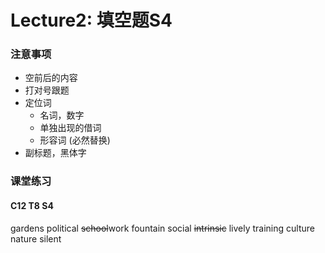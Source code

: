 # Lecture2: 填空题S4

### 注意事项

- 空前后的内容
- 打对号跟题
- 定位词
  - 名词，数字
  - 单独出现的借词
  - 形容词 (必然替换)
- 副标题，黑体字

### 课堂练习

#### C12 T8 S4

gardens
political
~~school~~work
fountain
social
~~intrinsic~~ lively
training
culture
nature
silent



